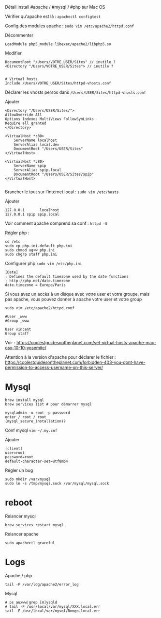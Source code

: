 Détail install #apache / #mysql / #php sur Mac OS

Vérifier qu'apache est là : `apachectl configtest`

Config des modules apache : `sudo vim /etc/apache2/httpd.conf`

Décommenter
```
LoadModule php5_module libexec/apache2/libphp5.so
```

Modifier
```
DocumentRoot "/Users/VOTRE_USER/Sites" // inutile ?
<Directory "/Users/VOTRE_USER/Sites"> // inutile ?


# Virtual hosts
Include /Users/VOTRE_USER/Sites/httpd-vhosts.conf

```

Déclarer les vhosts persos dans `/Users/USER/Sites/httpd-vhosts.conf`

Ajouter
```
<Directory "/Users/USER/Sites/">
AllowOverride All
Options Indexes MultiViews FollowSymLinks
Require all granted
</Directory>

<VirtualHost *:80>
    ServerName localhost
    ServerAlias local.dev
    DocumentRoot "/Users/USER/Sites"
</VirtualHost>

<VirtualHost *:80>
    ServerName spip
    ServerAlias spip.local
    DocumentRoot "/Users/USER/Sites/spip"
</VirtualHost>


```

Brancher le tout sur l'internet local : `sudo vim /etc/hosts`

Ajouter
```
127.0.0.1       localhost
127.0.0.1 spip spip.local
```

Voir comment apache comprend sa conf : `httpd -S `

Régler php : 

```
cd /etc
sudo cp php.ini.default php.ini
sudo chmod ug+w php.ini
sudo chgrp staff php.ini
```

Configurer php `sudo vim /etc/php.ini`

```
[Date]
; Defines the default timezone used by the date functions
; http://php.net/date.timezone
date.timezone = Europe/Paris 
```

Si vous avez un accès à un disque avec votre user et votre groupe, mais pas apache, vous pouvez donner à apache votre user et votre group

`sudo vim /etc/apache2/httpd.conf`

```
#User _www
#Group _www

User vincent
Group staff
```

Voir : https://coolestguidesontheplanet.com/set-virtual-hosts-apache-mac-osx-10-10-yosemite/

Attention à la version d'apache pour déclarer le fichier  : https://coolestguidesontheplanet.com/forbidden-403-you-dont-have-permission-to-access-username-on-this-server/


# Mysql

```
brew install mysql
brew services list # pour démarrer mysql

mysqladmin -u root -p password
enter / root / root
(mysql_secure_installation)?

```
Conf mysql `vim ~/.my.cnf`

Ajouter
```
[client]
user=root
password=root
default-character-set=utf8mb4
```

Régler un bug 

```
sudo mkdir /var/mysql
sudo ln -s /tmp/mysql.sock /var/mysql/mysql.sock
```
# reboot
Relancer mysql
```
brew services restart mysql
```

Relancer apache
```
sudo apachectl graceful
```

# Logs

Apache / php
```
tail -F /var/log/apache2/error_log
```

Mysql
```
# ps auxww|grep [m]ysqld
# tail -F /usr/local/var/mysql/XXX.local.err
tail -F /usr/local/var/mysql/Bongo.local.err
```


